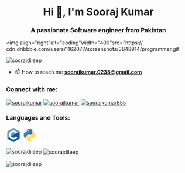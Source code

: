 <h1 align="center">Hi 👋, I'm Sooraj Kumar</h1>
<h3 align="center">A passionate Software engineer from Pakistan</h3>

<img align="right"alt="coding"width="400"src="https:// cdn.dribbble.com/users/1162077/screenshots/3848914/programmer.gif



<p align="left"> <img src="https://komarev.com/ghpvc/?username=soorajdileep&label=Profile%20views&color=0e75b6&style=flat" alt="soorajdileep" /> </p>

- 📫 How to reach me **soorajkumar.0238@gmail.com**

<h3 align="left">Connect with me:</h3>
<p align="left">
<a href="https://linkedin.com/in/soorajkumar" target="blank"><img align="center" src="https://raw.githubusercontent.com/rahuldkjain/github-profile-readme-generator/master/src/images/icons/Social/linked-in-alt.svg" alt="soorajkumar" height="30" width="40" /></a>
<a href="https://fb.com/soorajkumar" target="blank"><img align="center" src="https://raw.githubusercontent.com/rahuldkjain/github-profile-readme-generator/master/src/images/icons/Social/facebook.svg" alt="soorajkumar" height="30" width="40" /></a>
<a href="https://instagram.com/soorajkumar855" target="blank"><img align="center" src="https://raw.githubusercontent.com/rahuldkjain/github-profile-readme-generator/master/src/images/icons/Social/instagram.svg" alt="soorajkumar855" height="30" width="40" /></a>
</p>

<h3 align="left">Languages and Tools:</h3>
<p align="left"> <a href="https://www.cprogramming.com/" target="_blank" rel="noreferrer"> <img src="https://raw.githubusercontent.com/devicons/devicon/master/icons/c/c-original.svg" alt="c" width="40" height="40"/> </a> <a href="https://www.python.org" target="_blank" rel="noreferrer"> <img src="https://raw.githubusercontent.com/devicons/devicon/master/icons/python/python-original.svg" alt="python" width="40" height="40"/> </a> </p>

<p><img align="left" src="https://github-readme-stats.vercel.app/api/top-langs?username=soorajdileep&show_icons=true&locale=en&layout=compact" alt="soorajdileep" /></p>

<p>&nbsp;<img align="center" src="https://github-readme-stats.vercel.app/api?username=soorajdileep&show_icons=true&locale=en" alt="soorajdileep" /></p>

<p><img align="center" src="https://github-readme-streak-stats.herokuapp.com/?user=soorajdileep&" alt="soorajdileep" /></p>
